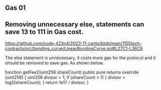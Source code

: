 ## Gas 01

## Removing unnecessary else, statements can save 13 to 111 in Gas cost.

https://github.com/code-423n4/2023-11-canto/blob/main/1155tech-contracts/src/bonding_curve/LinearBondingCurve.sol#L27C1-L36C6

The else statement is unnecessary, it costs more gas for the protocol and it should be removed to save gas. As shown below.

function getFee2(uint256 shareCount) public pure returns override (uint256) {
       uint256 divisor = 1;
       if (shareCount > 1) {
           divisor = log2(shareCount);
       }
       return 1e17 / divisor;
   }

